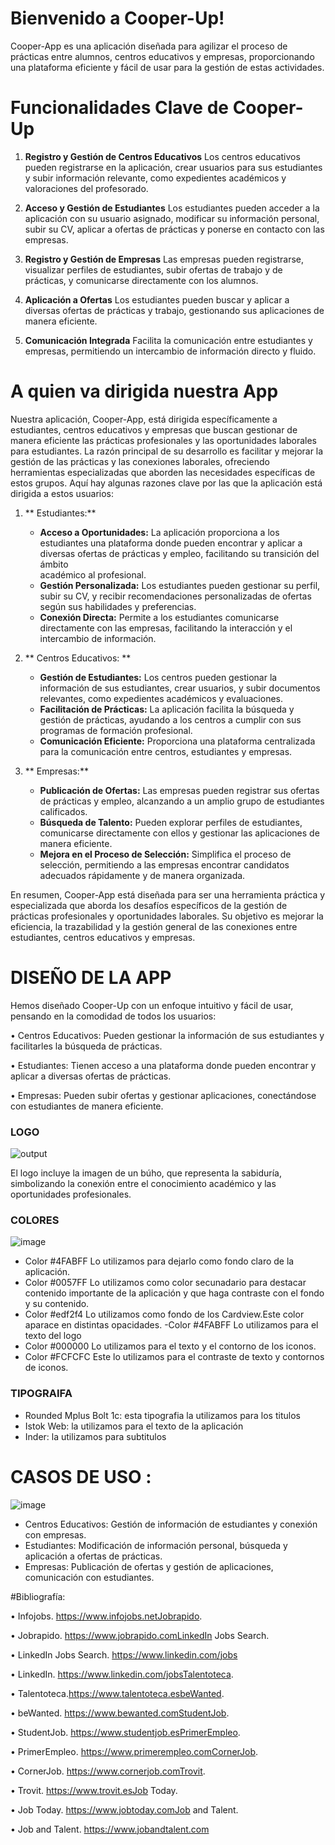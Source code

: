 # Bienvenido a Cooper-Up!

Cooper-App es una aplicación diseñada para agilizar el proceso de prácticas entre alumnos, centros educativos y empresas, proporcionando una plataforma eficiente y fácil de usar para la gestión de estas actividades.

# Funcionalidades Clave de Cooper-Up

 
1. **Registro y Gestión de Centros Educativos**
Los centros educativos pueden registrarse en la aplicación, crear usuarios para sus estudiantes y subir información relevante, como expedientes académicos y valoraciones del profesorado.

2. **Acceso y Gestión de Estudiantes**
Los estudiantes pueden acceder a la aplicación con su usuario asignado, modificar su información personal, subir su CV, aplicar a ofertas de prácticas y ponerse en contacto con las empresas.

3. **Registro y Gestión de Empresas**
Las empresas pueden registrarse, visualizar perfiles de estudiantes, subir ofertas de trabajo y de prácticas, y comunicarse directamente con los alumnos.

4. **Aplicación a Ofertas**
Los estudiantes pueden buscar y aplicar a diversas ofertas de prácticas y trabajo, gestionando sus aplicaciones de manera eficiente.

5. **Comunicación Integrada**
Facilita la comunicación entre estudiantes y empresas, permitiendo un intercambio de información directo y fluido.

# A quien va dirigida nuestra App
Nuestra aplicación, Cooper-App, está dirigida específicamente a estudiantes, centros educativos y empresas que buscan gestionar de manera eficiente las prácticas profesionales y las oportunidades laborales para estudiantes. La razón principal de su desarrollo es facilitar y mejorar la gestión de las prácticas y las conexiones laborales, ofreciendo herramientas especializadas que aborden las necesidades específicas de estos grupos. Aquí hay algunas razones clave por las que la aplicación está dirigida a estos usuarios:

1.  ** Estudiantes:** 
    - **Acceso a Oportunidades:** La aplicación proporciona a los estudiantes una plataforma donde pueden encontrar y aplicar a diversas ofertas de prácticas y empleo, facilitando su transición del ámbito     
        académico al profesional.
    - **Gestión Personalizada:** Los estudiantes pueden gestionar su perfil, subir su CV, y recibir recomendaciones personalizadas de ofertas según sus habilidades y preferencias.
    - **Conexión Directa:** Permite a los estudiantes comunicarse directamente con las empresas, facilitando la interacción y el intercambio de información.
      
2.  ** Centros Educativos: **
    -  **Gestión de Estudiantes:** Los centros pueden gestionar la información de sus estudiantes, crear usuarios, y subir documentos relevantes, como expedientes académicos y evaluaciones.
    -  **Facilitación de Prácticas:** La aplicación facilita la búsqueda y gestión de prácticas, ayudando a los centros a cumplir con sus programas de formación profesional.
    -  **Comunicación Eficiente:** Proporciona una plataforma centralizada para la comunicación entre centros, estudiantes y empresas.

3.  ** Empresas:**
    - **Publicación de Ofertas:** Las empresas pueden registrar sus ofertas de prácticas y empleo, alcanzando a un amplio grupo de estudiantes calificados.
    - **Búsqueda de Talento:** Pueden explorar perfiles de estudiantes, comunicarse directamente con ellos y gestionar las aplicaciones de manera eficiente.
    - **Mejora en el Proceso de Selección:** Simplifica el proceso de selección, permitiendo a las empresas encontrar candidatos adecuados rápidamente y de manera organizada.

En resumen, Cooper-App está diseñada para ser una herramienta práctica y especializada que aborda los desafíos específicos de la gestión de prácticas profesionales y oportunidades laborales. Su objetivo es mejorar la eficiencia, la trazabilidad y la gestión general de las conexiones entre estudiantes, centros educativos y empresas.
# DISEÑO DE LA APP

Hemos diseñado Cooper-Up con un enfoque intuitivo y fácil de usar, pensando en la comodidad de todos los usuarios:

•	Centros Educativos: Pueden gestionar la información de sus estudiantes y facilitarles la búsqueda de prácticas.

•	Estudiantes: Tienen acceso a una plataforma donde pueden encontrar y aplicar a diversas ofertas de prácticas.

•	Empresas: Pueden subir ofertas y gestionar aplicaciones, conectándose con estudiantes de manera eficiente.

### LOGO

![output](https://github.com/carloosbravo/tfg-2dam/assets/132547490/7f1372e3-7989-4c43-9612-a6d95fd28122)

El logo incluye la imagen de un búho, que representa la sabiduría, simbolizando la conexión entre el conocimiento académico y las oportunidades profesionales.

### COLORES

![image](https://github.com/carloosbravo/tfg-2dam/assets/132547490/318686d8-86be-46ff-aa56-4b1405fa4ec7)


- Color #4FABFF Lo utilizamos para dejarlo como fondo claro de la aplicación.
- Color #0057FF Lo utilizamos como color secunadario para destacar contenido importante de la aplicación y que haga contraste con el fondo y su contenido.
- Color #edf2f4 Lo utilizamos como fondo de los Cardview.Este color aparace en distintas opacidades. 
-Color #4FABFF Lo utilizamos para el texto del logo
- Color #000000 Lo utilizamos para el texto y el contorno de los iconos.
- Color #FCFCFC Este lo utilizamos para el contraste de texto y contornos de iconos.

### TIPOGRAIFA

- Rounded Mplus Bolt 1c: esta tipografia la utilizamos para los titulos
- Istok Web: la utilizamos para el texto de la aplicación 
- Inder: la utilizamos para subtitulos

# CASOS DE USO :

![image](https://github.com/carloosbravo/tfg-2dam/assets/132547490/e546f86b-bb96-4b4a-9f39-1d4acf1536bf)

- Centros Educativos: Gestión de información de estudiantes y conexión con empresas.
- Estudiantes: Modificación de información personal, búsqueda y aplicación a ofertas de prácticas.
- Empresas: Publicación de ofertas y gestión de aplicaciones, comunicación con estudiantes.

#Bibliografía:

• Infojobs. https://www.infojobs.netJobrapido. 

• Jobrapido. https://www.jobrapido.comLinkedIn Jobs Search. 

• LinkedIn Jobs Search.  https://www.linkedin.com/jobs

• LinkedIn. https://www.linkedin.com/jobsTalentoteca. 

• Talentoteca.https://www.talentoteca.esbeWanted. 

• beWanted. https://www.bewanted.comStudentJob. 

• StudentJob. https://www.studentjob.esPrimerEmpleo. 

• PrimerEmpleo. https://www.primerempleo.comCornerJob.  

• CornerJob. https://www.cornerjob.comTrovit.  

• Trovit. https://www.trovit.esJob Today. 

• Job Today. https://www.jobtoday.comJob and Talent. 

• Job and Talent. https://www.jobandtalent.com

